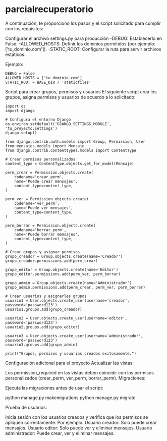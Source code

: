 # parcialrecuperatorio

A continuación, te proporciono los pasos y el script solicitado para cumplir con los requisitos:

Configurar el archivo settings.py para producción
    -DEBUG: Establecerlo en False.
    -ALLOWED_HOSTS: Definir los dominios permitidos (por ejemplo: ['tu_dominio.com']).
    -STATIC_ROOT: Configurar la ruta para servir archivos estáticos.

Ejemplo:
    
    DEBUG = False
    ALLOWED_HOSTS = ['tu_dominio.com']
    STATIC_ROOT = BASE_DIR / 'staticfiles'
    
Script para crear grupos, permisos y usuarios
El siguiente script crea los grupos, asigna permisos y usuarios de acuerdo a lo solicitado:

    import os
    import django
    
    # Configura el entorno Django
    os.environ.setdefault('DJANGO_SETTINGS_MODULE', 'tu_proyecto.settings')
    django.setup()
    
    from django.contrib.auth.models import Group, Permission, User
    from mensajes.models import Mensaje
    from django.contrib.contenttypes.models import ContentType
    
    # Crear permisos personalizados
    content_type = ContentType.objects.get_for_model(Mensaje)
    
    perm_crear = Permission.objects.create(
        codename='crear_perm',
        name='Puede crear mensajes',
        content_type=content_type,
    )
    
    perm_ver = Permission.objects.create(
        codename='ver_perm',
        name='Puede ver mensajes',
        content_type=content_type,
    )
    
    perm_borrar = Permission.objects.create(
        codename='borrar_perm',
        name='Puede borrar mensajes',
        content_type=content_type,
    )
    
    # Crear grupos y asignar permisos
    grupo_creador = Group.objects.create(name='Creador')
    grupo_creador.permissions.add(perm_crear)
    
    grupo_editor = Group.objects.create(name='Editor')
    grupo_editor.permissions.add(perm_ver, perm_borrar)
    
    grupo_admin = Group.objects.create(name='Administrador')
    grupo_admin.permissions.add(perm_crear, perm_ver, perm_borrar)
    
    # Crear usuarios y asignarles grupos
    usuario1 = User.objects.create_user(username='creador', password='password123')
    usuario1.groups.add(grupo_creador)
    
    usuario2 = User.objects.create_user(username='editor', password='password123')
    usuario2.groups.add(grupo_editor)
    
    usuario3 = User.objects.create_user(username='administrador', password='password123')
    usuario3.groups.add(grupo_admin)
    
    print("Grupos, permisos y usuarios creados exitosamente.")
    
Configuración adicional para el proyecto
Actualizar las vistas:

Los permission_required en las vistas deben coincidir con los permisos personalizados (crear_perm, ver_perm, borrar_perm).
Migraciones:

Ejecuta las migraciones antes de usar el script:

python manage.py makemigrations
python manage.py migrate

Prueba de usuarios:

Inicia sesión con los usuarios creados y verifica que los permisos se apliquen correctamente. Por ejemplo:
Usuario creador: Solo puede crear mensajes.
Usuario editor: Solo puede ver y eliminar mensajes.
Usuario administrador: Puede crear, ver y eliminar mensajes.
